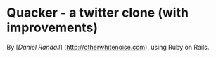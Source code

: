 # Quacker - a twitter clone (with improvements)

By [*Daniel Randall*] (http://otherwhitenoise.com), using Ruby on Rails.